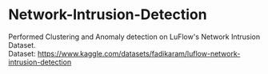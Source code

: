 # Network-Intrusion-Detection
Performed Clustering and Anomaly detection on LuFlow's Network Intrusion Dataset. <br>
Dataset: https://www.kaggle.com/datasets/fadikaram/luflow-network-intrusion-detection
